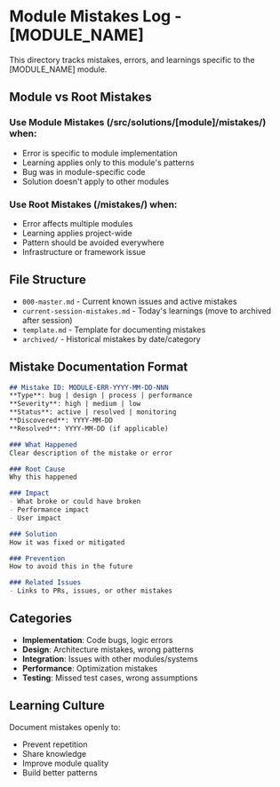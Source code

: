 # Module Mistakes Log - [MODULE_NAME]

This directory tracks mistakes, errors, and learnings specific to the [MODULE_NAME] module.

## Module vs Root Mistakes

### Use Module Mistakes (/src/solutions/[module]/mistakes/) when:
- Error is specific to module implementation
- Learning applies only to this module's patterns
- Bug was in module-specific code
- Solution doesn't apply to other modules

### Use Root Mistakes (/mistakes/) when:
- Error affects multiple modules
- Learning applies project-wide
- Pattern should be avoided everywhere
- Infrastructure or framework issue

## File Structure

- `000-master.md` - Current known issues and active mistakes
- `current-session-mistakes.md` - Today's learnings (move to archived after session)
- `template.md` - Template for documenting mistakes
- `archived/` - Historical mistakes by date/category

## Mistake Documentation Format

```markdown
## Mistake ID: MODULE-ERR-YYYY-MM-DD-NNN
**Type**: bug | design | process | performance
**Severity**: high | medium | low
**Status**: active | resolved | monitoring
**Discovered**: YYYY-MM-DD
**Resolved**: YYYY-MM-DD (if applicable)

### What Happened
Clear description of the mistake or error

### Root Cause
Why this happened

### Impact
- What broke or could have broken
- Performance impact
- User impact

### Solution
How it was fixed or mitigated

### Prevention
How to avoid this in the future

### Related Issues
- Links to PRs, issues, or other mistakes
```

## Categories

- **Implementation**: Code bugs, logic errors
- **Design**: Architecture mistakes, wrong patterns
- **Integration**: Issues with other modules/systems
- **Performance**: Optimization mistakes
- **Testing**: Missed test cases, wrong assumptions

## Learning Culture

Document mistakes openly to:
- Prevent repetition
- Share knowledge
- Improve module quality
- Build better patterns

